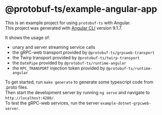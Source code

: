 @protobuf-ts/example-angular-app
================================

This is an example project for using `protobuf-ts` with Angular.  
This project was generated with [Angular CLI](https://github.com/angular/angular-cli) version 9.1.7.

It shows the usage of:
 - unary and server streaming service calls
 - the gRPC-web transport provided by `@protobuf-ts/grpcweb-transport`
 - the Twirp transport provided by `@protobuf-ts/twirp-transport`
 - the `DatePipe` provided by `@protobuf-ts/runtime-angular`
 - the `RPC_TRANSPORT` injection token provided by `@protobuf-ts/runtime-angular`

To get started, run `make generate` to generate some typescript code from .proto files.  
Then start the development server by running `ng serve` and navigate to `http://localhost:4200/`.  
To test the gRPC-web services, run the server `example-dotnet-grpcweb-server`.
